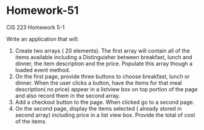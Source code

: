 # Homework-51
CIS 223 Homework 5-1

Write an application that will:

1.	Create two arrays ( 20 elements). The first array will contain all of the items available 
including a  Distinguisher between breakfast, lunch and dinner, the item description and the 
price. Populate this array though  a loaded event method.
2.	On the first page, provide three buttons to choose breakfast, lunch or dinner.  When the
user clicks a button, have the items for that meal description( no price) appear in a listview 
box on top portion  of the page and also record them in the second array.
3.	Add a checkout button  to the page. When clicked go to a second page.
4.	On the second page, display the items selected ( already stored in second array) including
price in a list view box. Provide the total of cost of the items.
